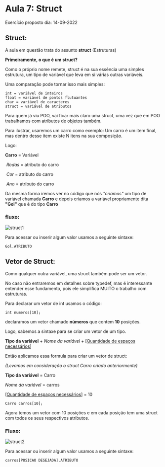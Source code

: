 
# Aula 7: Struct

Exercício proposto dia: 14-09-2022

## Struct:

A aula em questão trata do assunto **struct** (Estruturas)

**Primeiramente, o que é um struct?**

Como o próprio nome remete, struct é na sua essência uma simples estrutura, um tipo de variável que leva em si várias outras variáveis.

Uma comparação pode tornar isso mais simples:

```
int = variável de inteiros
float = variável de pontos flutuantes
char = variável de caracteres
struct = variável de atributos
```

Para quem já viu POO, vai ficar mais claro uma struct, uma vez que em POO trabalhamos com atributos de objetos também.

Para ilustrar, usaremos um carro como exemplo:
Um carro é um item final, mas dentro desse item existe N itens na sua composição.

Logo:

**Carro** = Variável

​	*Rodas* = atributo do carro

​	*Cor* = atributo do carro

​	*Ano* = atributo do carro

Da mesma forma iremos ver no código que nós *"criamos"* um tipo de variável chamada **Carro** e depois criamos a variável propriamente dita **"Gol"** que é do tipo **Carro**

### fluxo:
![struct1](https://user-images.githubusercontent.com/69205774/190876178-67fd3600-6b8d-4cca-8600-6315696f17c8.jpg)

Para acessar ou inserir algum valor usamos a seguinte sintaxe:

`Gol.ATRIBUTO`



## Vetor de Struct:

Como qualquer outra variável, uma struct também pode ser um vetor.

No caso não entraremos em detalhes sobre typedef, mas é interessante entender esse fundamento, pois ele simplifica MUITO o trabalho com estruturas.

Para declarar um vetor de int usamos o código:

`int numeros[10];`

declaramos um vetor chamado **números** que contem **10** posições.

Logo, sabemos a sintaxe para se criar um vetor de um tipo.

**Tipo da variável** + *Nome da variável* + [<u>Quantidade de espaços necessários</u>]



Então aplicamos essa formula para criar um vetor de struct:

*(Levamos em consideração o struct Carro criado anteriormente)*

**Tipo da variável** = Carro

 *Nome da variável* = carros

 [<u>Quantidade de espaços necessários</u>] = 10

`Carro carros[10];`

Agora temos um vetor com 10 posições e em cada posição tem uma struct com todos os seus respectivos atributos.

### Fluxo:

![struct2](https://user-images.githubusercontent.com/69205774/190876180-e73b5f43-4e69-4150-bb74-ef4a9beaf4ea.jpg)



Para acessar ou inserir algum valor usamos a seguinte sintaxe:

`carros[POSICAO DESEJADA].ATRIBUTO`
